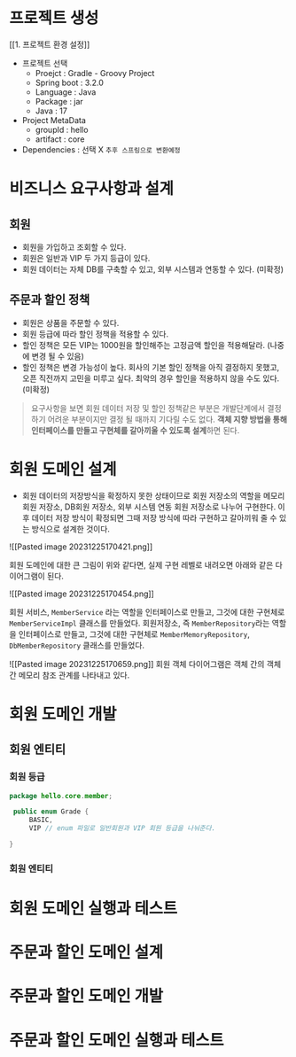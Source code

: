 # 프로젝트 생성
[[1. 프로젝트 환경 설정]]
- 프로젝트 선택
	- Proejct : Gradle - Groovy Project
	- Spring boot : 3.2.0
	- Language : Java
	- Package : jar
	- Java : 17
- Project MetaData
	- groupId : hello
	- artifact : core
- Dependencies : 선택 X `추후 스프링으로 변환예정`

# 비즈니스 요구사항과 설계
## 회원
- 회원을 가입하고 조회할 수 있다.
- 회원은 일반과 VIP 두 가지 등급이 있다.
- 회원 데이터는 자체 DB를 구축할 수 있고, 외부 시스템과 연동할 수 있다. (미확정)

## 주문과 할인 정책
- 회원은 상품을 주문할 수 있다.
- 회원 등급에 따라 할인 정책을 적용할 수 있다.
- 할인 정책은 모든 VIP는 1000원을 할인해주는 고정금액 할인을 적용해달라. (나중에 변경 될 수 있음)
- 할인 정책은 변경 가능성이 높다. 회사의 기본 할인 정책을 아직 결정하지 못했고, 오픈 직전까지 고민을 미루고 싶다. 최악의 경우 할인을 적용하지 않을 수도 있다. (미확정)

> 요구사항을 보면 회원 데이터 저장 및 할인 정책같은 부분은 개발단계에서 결정하기 어려운 부분이지만 결정 될 때까지 기다릴 수도 없다. **객체 지향 방법을 통해 인터페이스를 만들고 구현체를 갈아끼울 수 있도록 설계**하면 된다.


# 회원 도메인 설계
- 회원 데이터의 저장방식을 확정하지 못한 상태이므로 회원 저장소의 역할을 메모리 회원 저장소, DB회원 저장소, 외부 시스템 연동 회원 저장소로 나누어 구현한다. 이후 데이터 저장 방식이 확정되면 그때 저장 방식에 따라 구현하고 갈아끼워 줄 수 있는 방식으로 설계한 것이다.

![[Pasted image 20231225170421.png]]

회원 도메인에 대한 큰 그림이 위와 같다면, 실제 구현 레벨로 내려오면 아래와 같은 다이어그램이 된다.

![[Pasted image 20231225170454.png]]

회원 서비스, `MemberService` 라는 역할을 인터페이스로 만들고, 그것에 대한 구현체로 `MemberServiceImpl` 클래스를 만들었다. 회원저장소, 즉 `MemberRepository`라는 역할을 인터페이스로 만들고, 그것에 대한 구현체로 `MemberMemoryRepository`, `DbMemberRepository` 클래스를 만들었다.

![[Pasted image 20231225170659.png]]
회원 객체 다이어그램은 객체 간의 객체 간 메모리 참조 관계를 나타내고 있다.

# 회원 도메인 개발
## 회원 엔티티
### 회원 등급
```java
package hello.core.member;

 public enum Grade {
     BASIC,
	 VIP // enum 파일로 일반회원과 VIP 회원 등급을 나눠준다.

}
```

### 회원 엔티티


# 회원 도메인 실행과 테스트
# 주문과 할인 도메인 설계
# 주문과 할인 도메인 개발
# 주문과 할인 도메인 실행과 테스트


